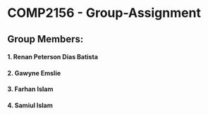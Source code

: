 # COMP2156 - Group-Assignment
## Group Members:
#### 1. Renan Peterson Dias Batista 
#### 2. Gawyne Emslie 
#### 3. Farhan Islam 
#### 4. Samiul Islam 
